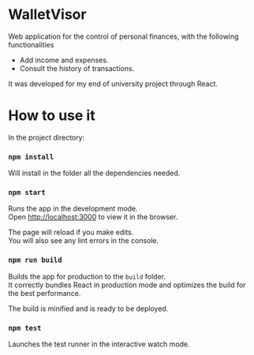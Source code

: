 # WalletVisor

Web application for the control of personal finances, with the following functionalities

* Add income and expenses.
* Consult the history of transactions.


It was developed for my end of university project through React.
 
# How to use it

In the project directory:

### `npm install`

Will install in the folder all the dependencies needed.

### `npm start`

Runs the app in the development mode.\
Open [http://localhost:3000](http://localhost:3000) to view it in the browser.

The page will reload if you make edits.\
You will also see any lint errors in the console.

### `npm run build`

Builds the app for production to the `build` folder.\
It correctly bundles React in production mode and optimizes the build for the best performance.

The build is minified and is ready to be deployed.

### `npm test`

Launches the test runner in the interactive watch mode.
